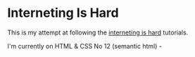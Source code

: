 # Interneting Is Hard
This is my attempt at following the [interneting is hard](https://internetingishard.com/) tutorials.

I'm currently on HTML & CSS No 12 (semantic html) - 

